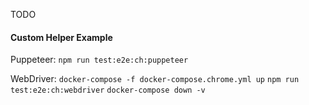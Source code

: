 TODO


#### Custom Helper Example

Puppeteer: 
`npm run test:e2e:ch:puppeteer`

WebDriver:
`docker-compose -f docker-compose.chrome.yml up`
`npm run test:e2e:ch:webdriver`
`docker-compose down -v`

